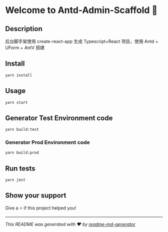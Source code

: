 # Welcome to Antd-Admin-Scaffold 👋

## Description
后台脚手架使用 create-react-app 生成 Typescript+React 项目，使用 Antd + UForm + AntV 搭建

## Install

```sh
yarn install
```

## Usage

```sh
yarn start
```
## Generator Test Environment code
```sh
yarn build:test
```

### Generator Prod Environment code
```sh
yarn build:prod
```

## Run tests

```sh
yarn jest
```

## Show your support

Give a ⭐️ if this project helped you!

***
_This README was generated with ❤️ by [readme-md-generator](https://github.com/kefranabg/readme-md-generator)_
